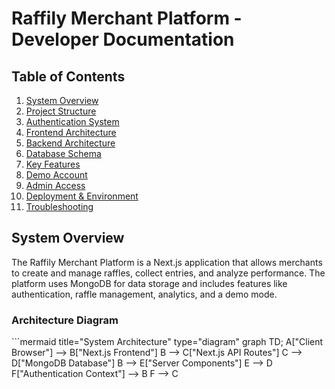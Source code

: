 # Raffily Merchant Platform - Developer Documentation

## Table of Contents
1. [System Overview](#system-overview)
2. [Project Structure](#project-structure)
3. [Authentication System](#authentication-system)
4. [Frontend Architecture](#frontend-architecture)
5. [Backend Architecture](#backend-architecture)
6. [Database Schema](#database-schema)
7. [Key Features](#key-features)
8. [Demo Account](#demo-account)
9. [Admin Access](#admin-access)
10. [Deployment & Environment](#deployment--environment)
11. [Troubleshooting](#troubleshooting)

## System Overview

The Raffily Merchant Platform is a Next.js application that allows merchants to create and manage raffles, collect entries, and analyze performance. The platform uses MongoDB for data storage and includes features like authentication, raffle management, analytics, and a demo mode.

### Architecture Diagram

\`\`\`mermaid title="System Architecture" type="diagram"
graph TD;
    A["Client Browser"] --> B["Next.js Frontend"]
    B --> C["Next.js API Routes"]
    C --> D["MongoDB Database"]
    B --> E["Server Components"]
    E --> D
    F["Authentication Context"] --> B
    F --> C
